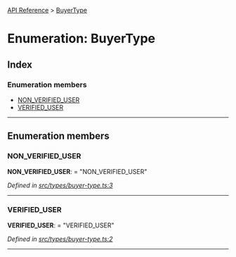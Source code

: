 [API Reference](../README.md) > [BuyerType](../enums/buyertype.md)

# Enumeration: BuyerType

## Index

### Enumeration members

* [NON_VERIFIED_USER](buyertype.md#non_verified_user)
* [VERIFIED_USER](buyertype.md#verified_user)

---

## Enumeration members

<a id="non_verified_user"></a>

###  NON_VERIFIED_USER

**NON_VERIFIED_USER**:  = "NON_VERIFIED_USER"

*Defined in [src/types/buyer-type.ts:3](https://github.com/repux/repux-lib/blob/dcfa8fe/src/types/buyer-type.ts#L3)*

___
<a id="verified_user"></a>

###  VERIFIED_USER

**VERIFIED_USER**:  = "VERIFIED_USER"

*Defined in [src/types/buyer-type.ts:2](https://github.com/repux/repux-lib/blob/dcfa8fe/src/types/buyer-type.ts#L2)*

___

